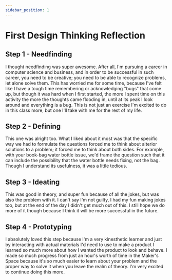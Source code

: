 ```yaml
---
sidebar_position: 1
---
```


# First Design Thinking Reflection

## Step 1 - Needfinding

I thought needfinding was super awesome. After all, I'm pursuing a career in computer science and business, and in order to be successful in such career, you need to be creative; you need to be able to recognize problems, let alone solve them. This has worried me for some time, because I've felt like I have a tough time remembering or acknowledging "bugs" that come up, but though it was hard when I first started, the more I spent time on this activity the more the thoughts came flooding in, until at its peak I look around and everything is a bug. This is not just an exercise I'm excited to do in this class more, but one I'll take with me for the rest of my life.

## Step 2 - Defining

This one was alright too. What I liked about it most was that the specific way we had to formulate the questions forced me to think about alterior solutions to a problem; it forced me to think about both sides. For example, with your book-bag water bottle issue, we'd frame the question such that it can include the possibility that the water bottle needs fixing, not the bag. Though I understand its usefulness, it was a little tedious.

## Step 3 - Ideating

This was good in theory, and super fun because of all the jokes, but was also the problem with it. I can't say I'm not guilty, I had my fun making jokes too, but at the end of the day I didn't get much out of this. I still hope we do more of it though because I think it will be more successful in the future.

## Step 4 - Prototyping

I absolutely loved this step because I'm a very kinesthetic learner and just by interacting with actual materials I'd need to use to make a product I learned so much more about how I wanted the product to look and behave. I made so much progress from just an hour's worth of time in the Maker's Space because it's so much easier to learn about your problem and the proper way to solve it when you leave the realm of theory. I'm very excited to continue doing this more.
